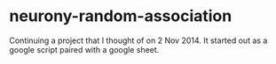 # neurony-random-association
Continuing a project that I thought of on 2 Nov 2014.  It started out as a google script paired with a google sheet.
